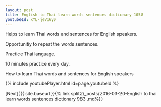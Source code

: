 ```yaml
---
layout: post
title: English to Thai learn words sentences dictionary 1058 
youtubeId: xYL-jeV16y0
---
```

 
 
Helps to learn Thai words and sentences for English speakers.

Opportunitiy to repeat the words sentences. 

Practice Thai language. 
 
10 minutes practice every day. 
 
How to learn Thai words and sentences for English speakers 
 
{% include youtubePlayer.html id=page.youtubeId %}
 
 
[Next]({{ site.baseurl }}{% link  split2/_posts/2016-03-20-English to thai learn words sentences dictionary 983 .md%})
 
